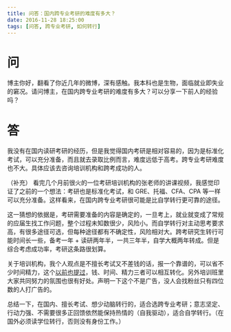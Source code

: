 ```yaml
---
title: 问答：国内跨专业考研的难度有多大？
date: 2016-11-28 18:25:00
tags: [问答, 跨专业考研, 如何转行]
---
```


# 问
博主你好，翻看了你近几年的微博，深有感触。我本科也是生物，面临就业即失业的窘况。请问博主，在国内跨专业考研的难度有多大？可以分享一下前人的经验吗？

# 答
我没有在国内读研考研的经历，但是我觉得国内考研是相对容易的，因为是标准化考试，可以充分准备，而且就去录取比例而言，难度远低于高考。跨专业考研难度也不大。具体应该去咨询培训机构和跨考成功的人。

（补充）
看完几个月前很火的一位考研培训机构的张老师的讲课视频，我感觉印证了之前的一个想法：考研也是标准化考试，和 GRE、托福、CFA、CPA 等一样可以充分准备。这样看来，在国内跨专业考研很可能是比自学转行更可靠的途径。

这一猜想的依据是，考研需要准备的内容是确定的，一旦考上，就业就变成了常规的应届生找工作问题，整个过程未知数很少，风险小。而自学转行对主动思考要求高，有很多途径可选，但每种途径都有不确定性，风险相对大。跨考研究生转行可能时间长一些，备考一年 + 读研两年半，一共三年半，自学大概两年转成。但是综合考虑成功率，考研这条路很划算。

关于培训机构，我个人观点是不擅长考试又不差钱的话，报一个靠谱的，可以省不少时间精力，这个[以前也提过](http://biobyelogy.github.io/2014/07/19/how-to-think-about-how-to-quit/)，钱、时间、精力三者可以相互转化。另外培训班里大家共同努力的氛围也很有好处。声明一下这个不是广告，没人会找粉丝只有四位数的人打广告的。

总结一下，在国内、擅长考试、想少动脑转行的，适合选跨专业考研；意志坚定、行动力强、不需要很多正回馈依然能保持热情的（自我驱动），适合自学转行。（在国外必须读学位转行，否则没有身份工作。）

